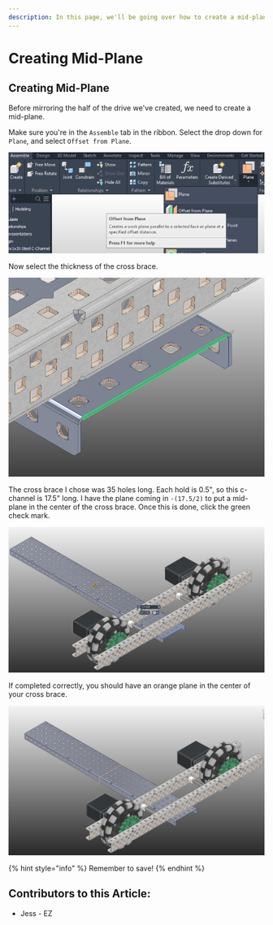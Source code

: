 ```yaml
---
description: In this page, we'll be going over how to create a mid-plane.
---
```


# Creating Mid-Plane

## Creating Mid-Plane

Before mirroring the half of the drive we've created, we need to create a mid-plane.

Make sure you're in the `Assemble` tab in the ribbon.  Select the drop down for `Plane`, and select `Offset from Plane`.&#x20;

![Plane Menu](<../../../.gitbook/assets/image (90).png>)

Now select the thickness of the cross brace. &#x20;

![Plane Selection](<../../../.gitbook/assets/image (91).png>)

The cross brace I chose was 35 holes long.  Each hold is 0.5", so this c-channel is 17.5" long.  I have the plane coming in `-(17.5/2)` to put a mid-plane in the center of the cross brace.  Once this is done, click the green check mark.&#x20;

![Dimension Constraining the Plane](<../../../.gitbook/assets/image (92).png>)

If completed correctly, you should have an orange plane in the center of your cross brace.&#x20;

![Completed Mid-Plane](<../../../.gitbook/assets/image (94).png>)

{% hint style="info" %}
Remember to save!
{% endhint %}



## Contributors to this Article:

* Jess - EZ
